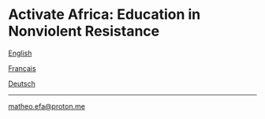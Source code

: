 # Activate Africa: Education in Nonviolent Resistance

[English](README.EN.md) 

[Français](README.FR.md) 

[Deutsch](README.DE.md) 

--- 

matheo.efa@proton.me

